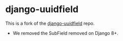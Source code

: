 # django-uuidfield

This is a fork of the [django-uuidfield](https://github.com/dcramer/django-uuidfield) repo.

- We removed the SubField removed on Django 8+.
